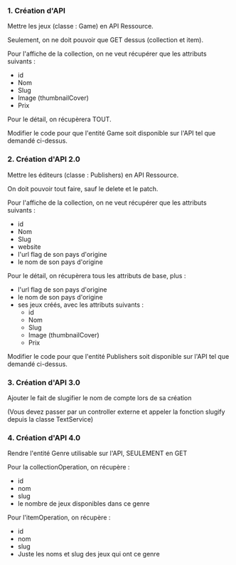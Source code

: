 
### 1. Création d'API

Mettre les jeux (classe : Game) en API Ressource.

Seulement, on ne doit pouvoir que GET dessus (collection et item).

Pour l'affiche de la collection, on ne veut récupérer que les attributs suivants :
- id
- Nom
- Slug
- Image (thumbnailCover)
- Prix

Pour le détail, on récupèrera TOUT.

Modifier le code pour que l'entité Game soit disponible sur l'API tel que demandé ci-dessus.


### 2. Création d'API 2.0

Mettre les éditeurs (classe : Publishers) en API Ressource.

On doit pouvoir tout faire, sauf le delete et le patch.

Pour l'affiche de la collection, on ne veut récupérer que les attributs suivants :
- id
- Nom
- Slug
- website
- l'url flag de son pays d'origine
- le nom de son pays d'origine

Pour le détail, on récupèrera tous les attributs de base, plus :
- l'url flag de son pays d'origine
- le nom de son pays d'origine
- ses jeux créés, avec les attributs suivants :
  - id
  - Nom
  - Slug
  - Image (thumbnailCover)
  - Prix

Modifier le code pour que l'entité Publishers soit disponible sur l'API tel que demandé ci-dessus.


### 3. Création d'API 3.0

Ajouter le fait de slugifier le nom de compte lors de sa création

(Vous devez passer par un controller externe et appeler la fonction slugify depuis la classe TextService)

### 4. Création d'API 4.0

Rendre l'entité Genre utilisable sur l'API, SEULEMENT en GET

Pour la collectionOperation, on récupère :
- id
- nom
- slug
- le nombre de jeux disponibles dans ce genre

Pour l'itemOperation, on récupère :
- id
- nom
- slug
- Juste les noms et slug des jeux qui ont ce genre





